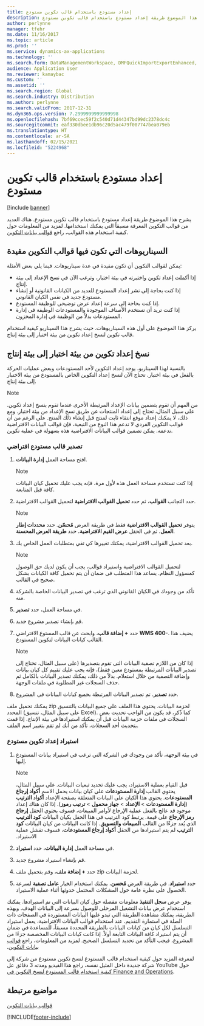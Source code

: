 ```yaml
---
title: إعداد مستودع باستخدام قالب تكوين مستودع
description: يشرح هذا الموضوع طريقة إعداد مستودع باستخدام قالب تكوين مستودع.
author: perlynne
manager: tfehr
ms.date: 11/16/2017
ms.topic: article
ms.prod: ''
ms.service: dynamics-ax-applications
ms.technology: ''
ms.search.form: DataManagementWorkspace, DMFQuickImportExportEnhanced, DMFDefinitionGroupTemplate, DMFEntityTemplateDefinitionLoadDialog
audience: Application User
ms.reviewer: kamaybac
ms.custom: ''
ms.assetid: ''
ms.search.region: Global
ms.search.industry: Distribution
ms.author: perlynne
ms.search.validFrom: 2017-12-31
ms.dyn365.ops.version: 7.2999999999999998
ms.openlocfilehash: 7bf69ccec59f2c540d71d44347bd99dc2378dc4c
ms.sourcegitcommit: eaf330dbee1db96c20d5ac479f007747bea079eb
ms.translationtype: HT
ms.contentlocale: ar-SA
ms.lasthandoff: 02/15/2021
ms.locfileid: "5224968"
---
```

# <a name="set-up-a-warehouse-by-using-a-warehouse-configuration-template"></a>إعداد مستودع باستخدام قالب تكوين مستودع

[!include [banner](../includes/banner.md)]

يشرح هذا الموضوع طريقة إعداد مستودع باستخدام قالب تكوين مستودع. هناك العديد من قوالب التكوين المعرفة مسبقاً التي يمكنك استخدامها. لمزيد من المعلومات حول كيفية استخدام هذه القوالب، راجع [قوالب بيانات التكوين](../../dev-itpro/data-entities/configuration-data-templates.md).

## <a name="scenarios-where-configuration-templates-can-be-helpful"></a>السيناريوهات التي تكون فيها قوالب التكوين مفيدة

يمكن لقوالب التكوين أن تكون مفيدة في عدة سيناريوهات. فيما يلي بعض الأمثلة:

- إذا أكملت إعداد تكوين واختبرته في بيئة اختبار، وترغب الآن في نسخ الإعداد إلى بيئة إنتاج.
- إذا كنت بحاجة إلى نشر إعداد المستودع للعديد من الكيانات القانونية أو إنشاء مستودع جديد في نفس الكيان القانوني.
- إذا كنت بحاجة إلى سرعة إعداد عرض توضيحي للوظيفة المستودع.
- إذا كنت تريد أن تستخدم الأصناف الموجودة والمستودعات الوظيفة في إدارة المستودعات بدلاً من الوظيفة في إدارة المخزون.

يركز هذا الموضوع على أول هذه السيناريوهات. حيث يشرح هذا السيناريو كيفية استخدام قالب تكوين لنسخ إعداد تكوين من بيئة اختبار إلى بيئة إنتاج.

## <a name="copy-a-configuration-setup-from-a-test-environment-to-a-production-environment"></a>نسخ إعداد تكوين من بيئة اختبار إلى بيئة إنتاج

بالنسبة لهذا السيناريو، يوجد إعداد التكوين لأحد المستودعات وبعض عمليات الحركة بالفعل في بيئة اختبار. تحتاج الآن لنسخ إعداد التكوين الخاص بالمستودع من بيئة الاختبار إلى بيئة إنتاج.

> [!NOTE]
> من المهم أن تقوم بتضمين بيانات الإعداد المرتبطة الأخرى عندما تقوم بنسخ إعداد تكوين. على سبيل المثال، تحتاج إلى إعداد المنتجات عن طريق نسخ الإعداد من بيئة اختبار. ومع ذلك، لا يمكنك إعداد موقع انتقاء ثابت لمنتج قبل إنشاء ذلك المنتج. على الرغم من أن قوالب التكوين الفردي لا تدعم هذا النوع من التبعية، فإن قوالب البيانات الافتراضية تدعمه. يمكن تضمين قوالب البيانات الافتراضية هذه بسهولة في عملية تكوين.

### <a name="export-a-default-warehouse-template"></a>تصدير قالب مستودع افتراضي 

1. افتح مساحة العمل **إدارة البيانات**.

    > [!NOTE]
    > إذا كنت تستخدم مساحة العمل هذه لأول مرة، فإنه يجب عليك تحميل كيان البيانات كافة قبل المتابعة.

2. حدد التجانب **القوالب**، ثم حدد **تحميل القوالب الافتراضية** لتحميل القوالب الافتراضية.

    > [!NOTE]
    > يتوفر **تحميل القوالب الافتراضية** فقط في طريقة العرض **‏‫مُحسّن‬**. حدد **‏‫محددات إطار العمل‬**، ثم في الحقل **‏‫عرض القيم الافتراضية‬**، حدد **‏‫طريقة العرض المحسنة‬**.

3. بعد تحميل القوالب الافتراضية، يمكنك تغييرها كي تفي بمتطلبات العمل الخاص بك.

    > [!NOTE]
    > لتحميل القوالب الافتراضية واستيراد قوالب، يجب أن يكون لديك حق الوصول كمسؤول النظام. يساعد هذا المتطلب في ضمان أن يتم تحميل كافة الكيانات بشكل صحيح في القالب.

4. تأكد من وجودك في الكيان القانوني الذي ترغب في تصدير البيانات الخاصة بالشركة منه.
5. في مساحة العمل، حدد **تصدير**.
6. قم بإنشاء تصدير مشروع جديد.
7. حدد **+ إضافة قالب**، وابحث عن قالب المستوع الافتراضي **WMS 400-**. يضيف هذا القالب كيانات البيانات لتكوين المستودع.

    > [!NOTE]
    > إذا كان من اللازم تصفية البيانات التي تقوم بتصديرها (على سبيل المثال، تحتاج إلى تصدير البيانات المرتبطة بمستودع معين فقط)، فإنه يجب عليك تقييم كل كيان بيانات وإضافة التصفية من خلال استعلام. بدلاً من ذلك، يمكنك تصدير البيانات بالكامل ثم حذف السجلات غير المطلوبة في ملفات الوجهة.

8. حدد **تصدير**. تم تصدير البيانات المرتبطة بجميع كيانات البيانات في المشروع.

يمكنك تحميل ملف zip لحزمة البيانات. يحتوي هذا الملف على جميع البيانات بالتنسيق المحدد (على سبيل المثال، تنسيق Excel). كما ذُكر، قد يكون من الواجب تحديث بعض السجلات في ملفات حزمة البيانات قبل أن يمكنك استيرادها في بيئة الإنتاج. إذا قمت بتحديث أحد السجلات، تأكد من أنك لم تقم بتغيير اسم الملف.

### <a name="import-a-warehouse-configuration-setup"></a>استيراد إعداد تكوين مستودع

1. في بيئة الوجهة، تأكد من وجودك في الشركة التي ترغب في استيراد بيانات المستودع إليها.

    > [!NOTE]
    > قبل القيام بعملية الاستيراد، يجب عليك تحديد تبعيات البيانات. على سبيل المثال، يحتوي القالب **إدارة المستودعات** على كيان بيانات يحمل الاسم **‏‫أكواد إرجاع المستودعات**. يحتوي هذا الكيان على البيانات المتعلقة بصفحة الإعداد **أكواد الترتيب** (**إدارة المستودعات** > **الإعداد** > **جهاز محمول** > **ترتيب رموز**). إذا كان هناك إعداد موجود قد عالج بالفعل عملية الإرجاع لأوامر المبيعات، فسوف يحتوي الحقل **‏‫إرجاع رمز الإرجاع‬** على قيمة. يرتبط كود الترتيب في هذا الحقل بكيان البيانات **كود الترتيب** الذي يُعد جزءًا من القالب **المبيعات والتسويق**. إذا كانت البيانات من كيان البيانات **كود الترتيب** لم يتم استيرادها من الحقل **‏‫أكواد إرجاع المستودعات‬**، فسوف تفشل عملية الاستيراد.

2. في مساحة العمل **إدارة البيانات**، حدد **استيراد**.
3. قم بإنشاء استيراد مشروع جديد.
4. حدد **+ إضافة ملف**، وقم بتحميل ملف zip لحزمة البيانات.
5. حدد **استيراد**. في طريقة العرض **مُحسن**، يمكنك استخدام الخيار **عامل تصفية** لسرعة الحصول على نظرة عامة حول المشكلات المحتمل حدوثها أثناء عملية الاستيراد.

يوفر عرض **سجل التنفيذ** معلومات مفصلة حول كيان البيانات التي تم استيرادها. يمكنك استخدام ‏‫عرض بيانات التشغيل المرحلي‬ للوصول بسرعة إلى البيانات الهدف. وبهذه الطريقة، يمكنك مشاهدة الطريقة التي تبدو عليها البيانات المستوردة في الصفحات ذات الصلة في استمارة التقديم. عند استخدام قوالب البيانات الافتراضية، يعمل استيراد التسلسل لكل كيان من كيانات البيانات بالطريقة المحددة مسبقاً، للمساعدة في ضمان أن يتم استيراد كافة البيانات التابعة أولاً. إذا كانت كيانات البيانات المخصصة جزءًا من المشروع، فيجب التأكد من تحديد التسلسل الصحيح. لمزيد من المعلومات، راجع [‬‏‫قوالب بيانات التكوين](../../dev-itpro/data-entities/configuration-data-templates.md).

لمعرفة المزيد حول كيفية استخدام قالب المستودع لنسخ تكوين مستودع من شركة إلى شركة جديدة داخل المثيل نفسه، راجع هذا الفيديو ومدته 3 دقائق عل YouTube حول [كيفية استخدام قالب المستودع لنسخ التكوين في Finance and Operations](https://www.youtube.com/watch?v=K2WIfFlqJYs).

## <a name="related-topic"></a>مواضيع مرتبطة

[قوالب بيانات التكوين](../../dev-itpro/data-entities/configuration-data-templates.md)


[!INCLUDE[footer-include](../../includes/footer-banner.md)]